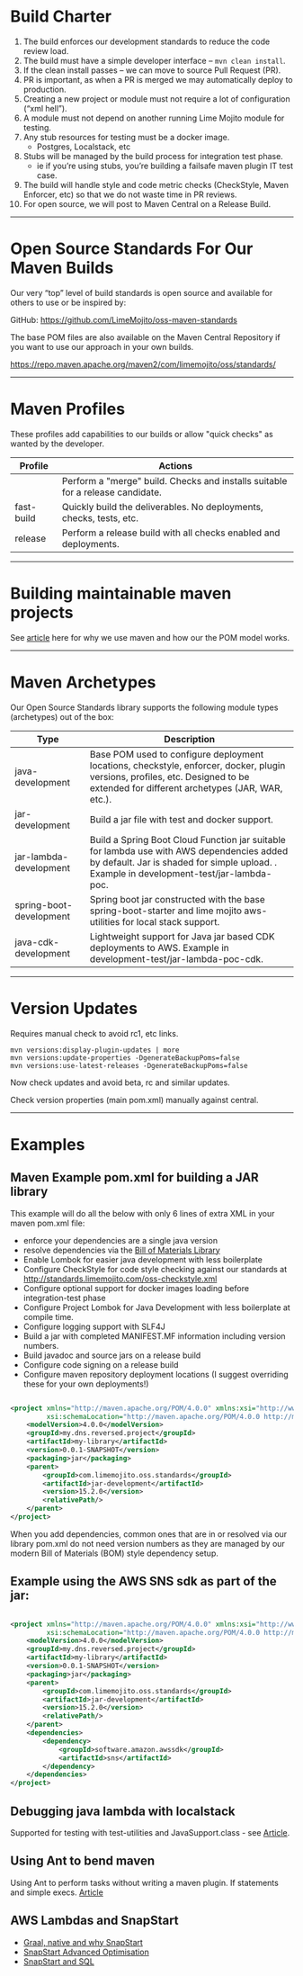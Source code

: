 # Build Charter

1. The build enforces our development standards to reduce the code review load.
2. The build must have a simple developer interface – ```mvn clean install```.
3. If the clean install passes – we can move to source Pull Request (PR).
4. PR is important, as when a PR is merged we may automatically deploy to production.
5. Creating a new project or module must not require a lot of configuration (“xml hell”).
6. A module must not depend on another running Lime Mojito module for testing.
7. Any stub resources for testing must be a docker image.
    * Postgres, Localstack, etc
8. Stubs will be managed by the build process for integration test phase.
    * ie if you’re using stubs, you’re building a failsafe maven plugin IT test case.
9. The build will handle style and code metric checks (CheckStyle, Maven Enforcer, etc) so that we do not waste time in
   PR reviews.
10. For open source, we will post to Maven Central on a Release Build.

---

# Open Source Standards For Our Maven Builds

Our very “top” level of build standards is open source and available for others to use or be inspired by:

GitHub: https://github.com/LimeMojito/oss-maven-standards

The base POM files are also available on the Maven Central Repository if you want to use our approach in your own
builds.

https://repo.maven.apache.org/maven2/com/limemojito/oss/standards/
      
---

# Maven Profiles

These profiles add capabilities to our builds or allow "quick checks" as wanted by the developer.

| Profile    | Actions                                                                         |
|------------|---------------------------------------------------------------------------------|
|            | Perform a "merge" build.  Checks and installs suitable for a release candidate. |
| fast-build | Quickly build the deliverables.  No deployments, checks, tests, etc.            |
| release    | Perform a release build with all checks enabled and deployments.                |

           
---

# Building maintainable maven projects

See [article](https://limemojito.com/maintainable-builds-with-maven/) here for why we use maven and how our the POM
model works.

---

# Maven Archetypes

Our Open Source Standards library supports the following module types (archetypes) out of the box:

| Type                     | Description                                                                                                                                                                           |
|--------------------------|---------------------------------------------------------------------------------------------------------------------------------------------------------------------------------------|
| java-development	        | Base POM used to configure deployment locations, checkstyle, enforcer, docker, plugin versions, profiles, etc. Designed to be extended for different archetypes (JAR, WAR, etc.).     | 
| jar-development	         | Build a jar file with test and docker support.                                                                                                                                        |
| jar-lambda-development	  | Build a Spring Boot Cloud Function jar suitable for lambda use with AWS dependencies added by default. Jar is shaded for simple upload. . Example in development-test/jar-lambda-poc. |
| spring-boot-development	 | Spring boot jar constructed with the base spring-boot-starter and lime mojito aws-utilities for local stack support.                                                                  |
| java-cdk-development     | Lightweight support for Java jar based CDK deployments to AWS. Example in development-test/jar-lambda-poc-cdk.                                                                        |

---

# Version Updates

Requires manual check to avoid rc1, etc links.

```shell
mvn versions:display-plugin-updates | more
mvn versions:update-properties -DgenerateBackupPoms=false
mvn versions:use-latest-releases -DgenerateBackupPoms=false
```
Now check updates and avoid beta, rc and similar updates.

Check version properties (main pom.xml) manually against central.

---

# Examples

## Maven Example pom.xml for building a JAR library

This example will do all the below with only 6 lines of extra XML in your maven pom.xml file:

* enforce your dependencies are a single java version
* resolve dependencies via the [Bill of Materials Library](./library/pom.xml)
* Enable Lombok for easier java development with less boilerplate
* Configure CheckStyle for code style checking against our standards
  at http://standards.limemojito.com/oss-checkstyle.xml
* Configure optional support for docker images loading before integration-test phase
* Configure Project Lombok for Java Development with less boilerplate at compile time.
* Configure logging support with SLF4J
* Build a jar with completed MANIFEST.MF information including version numbers.
* Build javadoc and source jars on a release build
* Configure code signing on a release build
* Configure maven repository deployment locations (I suggest overriding these for your own deployments!)

```xml 

<project xmlns="http://maven.apache.org/POM/4.0.0" xmlns:xsi="http://www.w3.org/2001/XMLSchema-instance"
         xsi:schemaLocation="http://maven.apache.org/POM/4.0.0 http://maven.apache.org/xsd/maven-4.0.0.xsd">
    <modelVersion>4.0.0</modelVersion>
    <groupId>my.dns.reversed.project</groupId>
    <artifactId>my-library</artifactId>
    <version>0.0.1-SNAPSHOT</version>
    <packaging>jar</packaging>
    <parent>
        <groupId>com.limemojito.oss.standards</groupId>
        <artifactId>jar-development</artifactId>
        <version>15.2.0</version>
        <relativePath/>
    </parent>
</project>
```

When you add dependencies, common ones that are in or resolved via our library pom.xml do not need version numbers as
they are managed by our modern Bill of Materials (BOM) style dependency setup.

## Example using the AWS SNS sdk as part of the jar:

```xml 

<project xmlns="http://maven.apache.org/POM/4.0.0" xmlns:xsi="http://www.w3.org/2001/XMLSchema-instance"
         xsi:schemaLocation="http://maven.apache.org/POM/4.0.0 http://maven.apache.org/xsd/maven-4.0.0.xsd">
    <modelVersion>4.0.0</modelVersion>
    <groupId>my.dns.reversed.project</groupId>
    <artifactId>my-library</artifactId>
    <version>0.0.1-SNAPSHOT</version>
    <packaging>jar</packaging>
    <parent>
        <groupId>com.limemojito.oss.standards</groupId>
        <artifactId>jar-development</artifactId>
        <version>15.2.0</version>
        <relativePath/>
    </parent>
    <dependencies>
        <dependency>
            <groupId>software.amazon.awssdk</groupId>
            <artifactId>sns</artifactId>
        </dependency>
    </dependencies>
</project>
```

## Debugging java lambda with localstack

Supported for testing with test-utilities and JavaSupport.class -
see [Article](https://limemojito.com/deploying-java-lambda-with-localstack/).

## Using Ant to bend maven

Using Ant to perform tasks without writing a maven plugin. If statements and simple execs.
[Article](https://limemojito.com/bending-maven-with-ant/)

## AWS Lambdas and SnapStart

* [Graal, native and why SnapStart](https://limemojito.com/native-java-aws-lambda-with-graal-vm/)
* [SnapStart Advanced Optimisation](https://limemojito.com/optimising-aws-snapstart-and-spring-boot-java-lambdas/)
* [SnapStart and SQL](https://limemojito.com/optimising-aws-snapstart-and-spring-boot-java-lambdas/)
